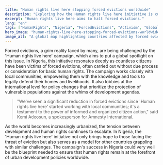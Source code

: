 ```yaml
---
title: "Human rights live here stopping forced evictions worldwide"
description: "Exploring how the Human rights live here initiative is curbing forced evictions globally."
excerpt: "Human rights live here aims to halt forced evictions."
lang: "en"
tags: ["HumanRights", "Nigeria", "ForcedEvictions", "Activism", "GlobalPolicy"]
hero_image: "human-rights-live-here-stopping-forced-evictions-worldwide.png"
image_alt: "A global map highlighting countries affected by forced evictions, including Nigeria."
---
```


Forced evictions, a grim reality faced by many, are being challenged by the 'Human rights live here' campaign, which aims to put a global spotlight on this issue. In Nigeria, this initiative resonates deeply as countless citizens have been victims of forced evictions, often carried out without due process or consideration for basic human rights. The campaign works closely with local communities, empowering them with the knowledge and tools to legally defend their homes and livelihoods. It also lobbies at the international level for policy changes that prioritize the protection of vulnerable populations against the whims of development agendas.

> "We've seen a significant reduction in forced evictions since 'Human rights live here' started working with local communities; it's a testament to the power of informed and organized citizen action," said Kemi Adeosun, a spokesperson for Amnesty International.

As the world becomes increasingly urbanized, the tension between development and human rights continues to escalate. In Nigeria, the 'Human rights live here' initiative not only brings hope to those facing the threat of eviction but also serves as a model for other countries grappling with similar challenges. The campaign's success in Nigeria could very well be the blueprint needed to ensure that human rights remain at the forefront of urban development policies worldwide.